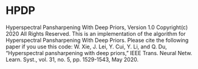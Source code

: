 # HPDP
Hyperspectral Pansharpening With Deep Priors, Version 1.0
Copyright(c) 2020
All Rights Reserved.
This is an implementation of the algorithm for Hyperspectral Pansharpening With Deep Priors.
Please cite the following paper if you use this code:
W. Xie, J. Lei, Y. Cui, Y. Li, and Q. Du, “Hyperspectral pansharpening with deep priors,”
IEEE Trans. Neural Netw. Learn. Syst., vol. 31, no. 5, pp. 1529-1543, May 2020.
